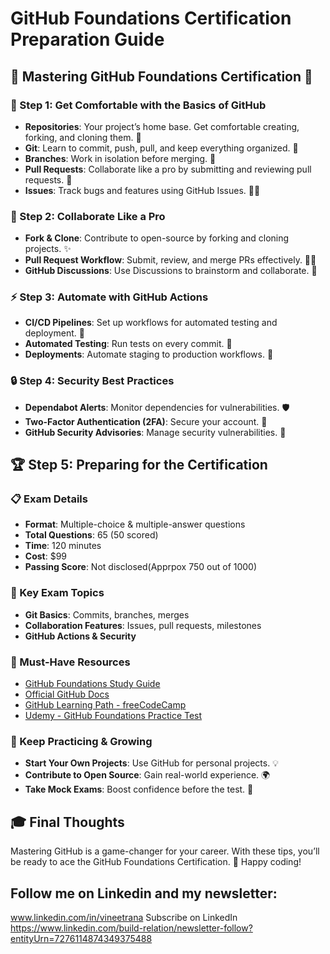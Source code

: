 # GitHub Foundations Certification Preparation Guide

## 🌟 Mastering GitHub Foundations Certification 🚀

### 📌 Step 1: Get Comfortable with the Basics of GitHub
- **Repositories**: Your project’s home base. Get comfortable creating, forking, and cloning them. 📂
- **Git**: Learn to commit, push, pull, and keep everything organized. 🔄
- **Branches**: Work in isolation before merging. 🌱
- **Pull Requests**: Collaborate like a pro by submitting and reviewing pull requests. 🤝
- **Issues**: Track bugs and features using GitHub Issues. 🐛✅

### 🤝 Step 2: Collaborate Like a Pro
- **Fork & Clone**: Contribute to open-source by forking and cloning projects. ✨
- **Pull Request Workflow**: Submit, review, and merge PRs effectively. 📝🔄
- **GitHub Discussions**: Use Discussions to brainstorm and collaborate. 💬

### ⚡ Step 3: Automate with GitHub Actions
- **CI/CD Pipelines**: Set up workflows for automated testing and deployment. 🚀
- **Automated Testing**: Run tests on every commit. 🧪
- **Deployments**: Automate staging to production workflows. 🔧

### 🔒 Step 4: Security Best Practices
- **Dependabot Alerts**: Monitor dependencies for vulnerabilities. 🛡
- **Two-Factor Authentication (2FA)**: Secure your account. 🔐
- **GitHub Security Advisories**: Manage security vulnerabilities. 🚨

## 🏆 Step 5: Preparing for the Certification
### 📋 Exam Details
- **Format**: Multiple-choice & multiple-answer questions
- **Total Questions**: 65 (50 scored)
- **Time**: 120 minutes
- **Cost**: $99
- **Passing Score**: Not disclosed(Apprpox 750 out of 1000)

### 🎯 Key Exam Topics
- **Git Basics**: Commits, branches, merges
- **Collaboration Features**: Issues, pull requests, milestones
- **GitHub Actions & Security**

### 📖 Must-Have Resources
- [GitHub Foundations Study Guide](https://assets.ctfassets.net/wfutmusr1t3h/1kmMx7AwI4qH8yIZgOmQlP/79e6ff1dfdee589d84a24dd763b1eef7/github-foundations-exam-study-guide__1_.pdf)
- [Official GitHub Docs](https://learn.microsoft.com/en-us/collections/o1njfe825p602p)
- [GitHub Learning Path - freeCodeCamp](https://www.youtube.com/watch?v=Jdc0i7RcBv8)
- [Udemy - GitHub Foundations Practice Test](https://www.cyberithub.com/github-foundations-certification-practice-test-questions-and-answers-part-1/)

### 🔄 Keep Practicing & Growing
- **Start Your Own Projects**: Use GitHub for personal projects. 💡
- **Contribute to Open Source**: Gain real-world experience. 🌍
- **Take Mock Exams**: Boost confidence before the test. 📝

## 🎓 Final Thoughts
Mastering GitHub is a game-changer for your career. With these tips, you’ll be ready to ace the GitHub Foundations Certification. 🚀 Happy coding!


## Follow me on Linkedin and my newsletter:
www.linkedin.com/in/vineetrana
Subscribe on LinkedIn https://www.linkedin.com/build-relation/newsletter-follow?entityUrn=7276114874349375488